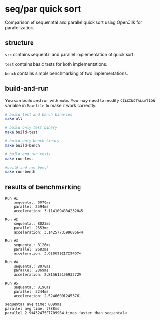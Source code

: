 # seq/par quick sort

Comparison of sequenntal and parallel quick sort using OpenCilk for parallelization.

## structure

`src` contains sequental and parallel implementation of quick sort.

`test` contains basic tests for both implementations.

`bench` contains simple benchmarking of two implementations.

## build-and-run

You can build and run with `make`. You may need to modify `CILKINSTALLATION` variable in `Makefile` to make it work correctly.

```sh
# build test and bench binaries
make all 

# build only test binary
make build-test

# build only bench binary
make build-bench

# build and run tests
make run-test

#build and run bench
make run-bench
```

## results of benchmarking

```
Run #1
	sequental: 8078ms
	parallel: 2594ms
	acceleration: 3.1141094834232845

Run #2
	sequental: 8023ms
	parallel: 2553ms
	acceleration: 3.1425773599686644

Run #3
	sequental: 8126ms
	parallel: 2683ms
	acceleration: 3.028699217294074

Run #4
	sequental: 8078ms
	parallel: 2869ms
	acceleration: 2.815615196932729

Run #5
	sequental: 8190ms
	parallel: 3244ms
	acceleration: 2.524660912453761

sequental avg time: 8099ms
parallel avg time: 2788ms
parallel 2.9043247507709964 times faster than sequental⏎
```
